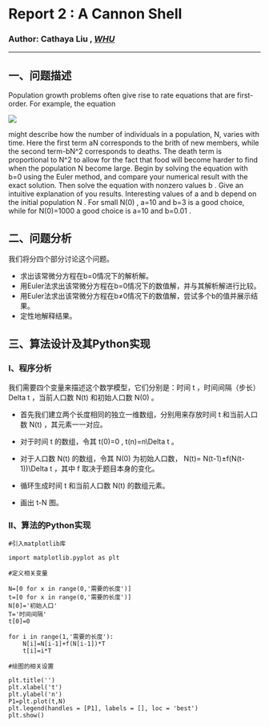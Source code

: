 # Report 2 : A Cannon Shell
### Author: Cathaya Liu ,   [*WHU*](http://physics.whu.edu.cn/)

***

## 一、问题描述
Population growth problems often give rise to rate equations that are first-order. For example, the equation 

![](http://latex.codecogs.com/gif.latex?\frac{dN}{dt}=aN-bN^2)

might describe how the number of individuals in a population, N, varies with time. Here the first term aN corresponds to the brith of new members, while the second term-bN^2 corresponds to deaths. The death term is proportional to N^2 to allow for the fact that food will become harder to find when the population N become large. Begin by solving the equation with b=0 using the Euler method, and compare your numerical result with the exact solution. Then solve the equation with nonzero values b . Give an intuitive explanation of you results. Interesting values of a and b depend on the initial population N . For small N(0) , a=10 and b=3 is a good choice, while for N(0)=1000 a good choice is a=10 and b=0.01 . 

## 二、问题分析
我们将分四个部分讨论这个问题。
* 求出该常微分方程在b=0情况下的解析解。
* 用Euler法求出该常微分方程在b=0情况下的数值解，并与其解析解进行比较。
* 用Euler法求出该常微分方程在b≠0情况下的数值解，尝试多个b的值并展示结果。
* 定性地解释结果。

## 三、算法设计及其Python实现
### I、程序分析
我们需要四个变量来描述这个数学模型，它们分别是：时间 t ，时间间隔（步长） Delta t ，当前人口数 N(t) 和初始人口数 N(0) 。

* 首先我们建立两个长度相同的独立一维数组，分别用来存放时间 t 和当前人口数 N(t) ，其元素一一对应。

* 对于时间 t 的数组，令其 t(0)=0 , t(n)=n\Delta t 。

* 对于人口数 N(t) 的数组，令其 N(0) 为初始人口数， N(t)= N(t-1)±f(N(t-1))\Delta t ，其中 f 取决于题目本身的变化。

* 循环生成时间 t 和当前人口数 N(t) 的数组元素。
* 画出 t-N 图。
### II、算法的Python实现
```
#引入matplotlib库

import matplotlib.pyplot as plt

#定义相关变量

N=[0 for x in range(0,'需要的长度')]
t=[0 for x in range(0,'需要的长度')]
N[0]='初始人口'
T='时间间隔'
t[0]=0

for i in range(1,'需要的长度'):
    N[i]=N[i-1]+f(N[i-1])*T
    t[i]=i*T

#绘图的相关设置

plt.title('')
plt.xlabel('t')
plt.ylabel('n')
P1=plt.plot(t,N)
plt.legend(handles = [P1], labels = [], loc = 'best')
plt.show()
```

